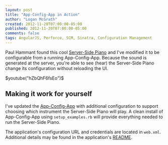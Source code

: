 ```yaml
---
layout: post
title: "App-Config-App in Action"
author: "Logan McGrath"
created: 2012-11-20T07:00:00-05:00
published: 2012-11-20T07:00:00-05:00
comments: false
tags: AngularJS, Perforce, SCM, Sinatra, Configuration Management
---
```


Paul Hammant found this cool [Server-Side Piano][] and I've modified it to be
configurable from a running App-Config-App. Because the sound is generated at
the server, you're able to see (hear) the Server-Side Piano change its
configuration without reloading the UI.

<!--more-->

$youtube("hZbQhF6fsEo")$

## Making it work for yourself

I've updated the [App-Config-App][] with additional configuration to support
choosing which instrument the Server-Side Piano will play. A clean install of
App-Config-App using `setup_examples.rb` will provide everything needed to run
the Server-Side Piano.

The application's configuration URL and credentials are located in `web.xml`.
Additional details may be found in the application's [README][].

[Server-Side Piano]: https://github.com/lmcgrath/angular-java-server-midi
[App-Config-App]: https://github.com/lmcgrath/app-config-app
[README]: https://github.com/lmcgrath/angular-java-server-midi/blob/master/README.markdown
